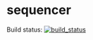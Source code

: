 # sequencer

Build status: [![build_status](https://travis-ci.org/``filiperro/sequencer.svg?branch=master)](https://travis-ci.org/filiperro/sequencer)